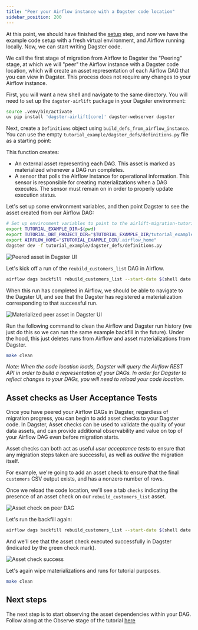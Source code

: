 ```yaml
---
title: "Peer your Airflow instance with a Dagster code location"
sidebar_position: 200
---
```


At this point, we should have finished the [setup](setup) step, and now we have the example code setup with a fresh virtual environment, and Airflow running locally. Now, we can start writing Dagster code.

We call the first stage of migration from Airflow to Dagster the "Peering" stage, at which we will "peer" the Airflow instance with a Dagster code location, which will create an asset representation of each Airflow DAG that you can view in Dagster. This process does not require any changes to your Airflow instance.

First, you will want a new shell and navigate to the same directory. You will need to set up the `dagster-airlift` package in your Dagster environment:

```bash
source .venv/bin/activate
uv pip install 'dagster-airlift[core]' dagster-webserver dagster
```

Next, create a `Definitions` object using `build_defs_from_airflow_instance`. You can use the empty `tutorial_example/dagster_defs/definitions.py` file as a starting point:

<CodeExample filePath="guides/migrate/airlift-migration-tutorial/tutorial_example/dagster_defs/stages/peer.py" language="python"/>

This function creates:

- An external asset representing each DAG. This asset is marked as materialized whenever a DAG run completes.
- A sensor that polls the Airflow instance for operational information. This sensor is responsible for creating materializations when a DAG executes. The sensor must remain on in order to properly update execution status.

Let's set up some environment variables, and then point Dagster to see the asset created from our Airflow DAG:

```bash
# Set up environment variables to point to the airlift-migration-tutorial directory on your machine
export TUTORIAL_EXAMPLE_DIR=$(pwd)
export TUTORIAL_DBT_PROJECT_DIR="$TUTORIAL_EXAMPLE_DIR/tutorial_example/shared/dbt"
export AIRFLOW_HOME="$TUTORIAL_EXAMPLE_DIR/.airflow_home"
dagster dev -f tutorial_example/dagster_defs/definitions.py
```
![Peered asset in Dagster UI](/images/guides/migrate/airlift/peer.svg)

Let's kick off a run of the `reubild_customers_list` DAG in Airflow.

```bash
airflow dags backfill rebuild_customers_list --start-date $(shell date +"%Y-%m-%d")
```

When this run has completed in Airflow, we should be able to navigate to the Dagster UI, and see that the Dagster has registered a materialization corresponding to that successful run.

![Materialized peer asset in Dagster UI](/images/guides/migrate/airlift/peer_materialize.svg)

Run the following command to clean the Airflow and Dagster run history (we just do this so we can run the same example backfill in the future). Under the hood, this just deletes runs from Airflow and asset materializations from Dagster.

```bash
make clean
```

_Note: When the code location loads, Dagster will query the Airflow REST API in order to build a representation of your DAGs. In order for Dagster to reflect changes to your DAGs, you will need to reload your code location._

## Asset checks as User Acceptance Tests

Once you have peered your Airflow DAGs in Dagster, regardless of migration progress, you can begin to add asset checks to your Dagster code. In Dagster, Asset checks can be used to validate the quality of your data assets, and can provide additional observability and value on top of your Airflow DAG even before migration starts.

Asset checks can both act as useful _user acceptance tests_ to ensure that any migration steps taken are successful, as well as _outlive_ the migration itself.

For example, we're going to add an asset check to ensure that the final `customers` CSV output exists, and has a nonzero number of rows.

<CodeExample filePath="guides/migrate/airlift-migration-tutorial/tutorial_example/dagster_defs/stages/peer_with_check.py" language="python"/>

Once we reload the code location, we'll see a tab `checks` indicating the presence of an asset check on our `rebuild_customers_list` asset.

![Asset check on peer DAG](/images/guides/migrate/airlift/asset_check_peered_dag.png)

Let's run the backfill again:

```bash
airflow dags backfill rebuild_customers_list --start-date $(shell date +"%Y-%m-%d")
```

And we'll see that the asset check executed successfully in Dagster (indicated by the green check mark).

![Asset check success](/images/guides/migrate/airlift/peer_check_success.png)

Let's again wipe materializations and runs for tutorial purposes.

```bash
make clean
```

## Next steps

The next step is to start observing the asset dependencies within your DAG. Follow along at the Observe stage of the tutorial [here](observe)